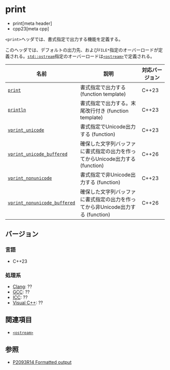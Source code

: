 # print
* print[meta header]
* cpp23[meta cpp]

`<print>`ヘッダでは、書式指定で出力する機能を定義する。

このヘッダでは、デフォルトの出力先、および`FILE*`指定のオーバーロードが定義される。[`std::ostream`](/reference/ostream/basic_ostream.md)指定のオーバーロードは[`<ostream>`](ostream.md)で定義される。


| 名前            | 説明           | 対応バージョン |
|-----------------|----------------|-------|
| [`print`](print/print.md) | 書式指定で出力する (function template) | C++23 |
| [`println`](print/println.md) | 書式指定で出力する。末尾改行付き (function template) | C++23 |
| [`vprint_unicode`](print/vprint_unicode.md) | 書式指定でUnicode出力する (function) | C++23 |
| [`vprint_unicode_buffered`](print/vprint_nonunicode_buffered.md) | 確保した文字列バッファに書式指定の出力を作ってからUnicode出力する (function) | C++26 |
| [`vprint_nonunicode`](print/vprint_nonunicode.md) | 書式指定で非Unicode出力する (function) | C++23 |
| [`vprint_nonunicode_buffered`](print/vprint_nonunicode_buffered.md) | 確保した文字列バッファに書式指定の出力を作ってから非Unicode出力する (function) | C++26 |

## バージョン
### 言語
- C++23

### 処理系
- [Clang](/implementation.md#clang): ??
- [GCC](/implementation.md#gcc): ??
- [ICC](/implementation.md#icc): ??
- [Visual C++](/implementation.md#visual_cpp): ??


## 関連項目
- [`<ostream>`](ostream.md)


## 参照
- [P2093R14 Formatted output](https://www.open-std.org/jtc1/sc22/wg21/docs/papers/2022/p2093r14.html)

